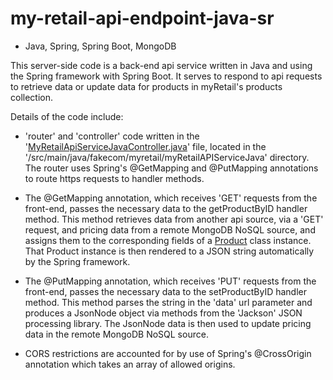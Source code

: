 # my-retail-api-endpoint-java-sr

- Java, Spring, Spring Boot, MongoDB

This server-side code is a back-end api service written in Java and using the Spring framework with Spring Boot. It serves to respond to api requests to retrieve data or update data for products in myRetail's products collection. 

Details of the code include:

* 'router' and 'controller' code written in the '[MyRetailApiServiceJavaController.java](src/main/java/fakecom/myretail/myRetailAPIServiceJava/MyRetailApiServiceJavaController.java)' file, located in the '/src/main/java/fakecom/myretail/myRetailAPIServiceJava' directory. The router uses Spring's @GetMapping and @PutMapping annotations to route https requests to handler methods.  

* The @GetMapping annotation, which receives 'GET' requests from the front-end, passes the necessary data to the getProductByID handler method. This method retrieves data from another api source, via a 'GET' request, and pricing data from a remote MongoDB NoSQL source, and assigns them to the corresponding fields of a [Product](src/main/java/fakecom/myretail/myRetailAPIServiceJava/Product.java) class instance. That Product instance is then rendered to a JSON string automatically by the Spring framework.

* The @PutMapping annotation, which receives 'PUT' requests from the front-end, passes the necessary data to the setProductByID handler method. This method parses the string in the 'data' url parameter and produces a JsonNode object via methods from the 'Jackson' JSON processing library. The JsonNode data is then used to update pricing data in the remote MongoDB NoSQL source.

* CORS restrictions are accounted for by use of Spring's @CrossOrigin annotation which takes an array of allowed origins.
